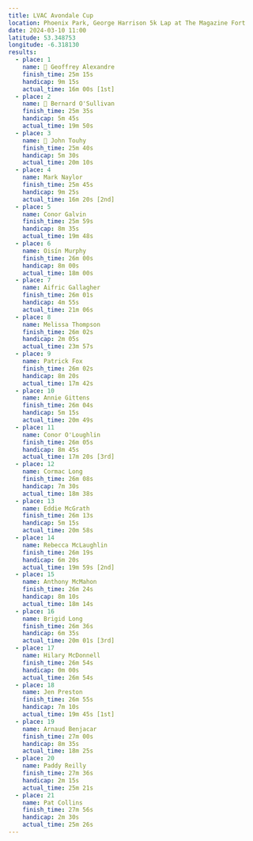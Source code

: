 ```yaml
---
title: LVAC Avondale Cup
location: Phoenix Park, George Harrison 5k Lap at The Magazine Fort
date: 2024-03-10 11:00
latitude: 53.348753
longitude: -6.318130
results:
  - place: 1
    name: 🥇 Geoffrey Alexandre
    finish_time: 25m 15s
    handicap: 9m 15s
    actual_time: 16m 00s [1st]
  - place: 2
    name: 🥈 Bernard O'Sullivan 
    finish_time: 25m 35s
    handicap: 5m 45s
    actual_time: 19m 50s
  - place: 3
    name: 🥉 John Touhy 
    finish_time: 25m 40s
    handicap: 5m 30s
    actual_time: 20m 10s
  - place: 4
    name: Mark Naylor
    finish_time: 25m 45s
    handicap: 9m 25s
    actual_time: 16m 20s [2nd]
  - place: 5
    name: Conor Galvin
    finish_time: 25m 59s
    handicap: 8m 35s
    actual_time: 19m 48s
  - place: 6
    name: Oisín Murphy
    finish_time: 26m 00s
    handicap: 8m 00s
    actual_time: 18m 00s
  - place: 7
    name: Aifric Gallagher
    finish_time: 26m 01s
    handicap: 4m 55s
    actual_time: 21m 06s
  - place: 8
    name: Melissa Thompson
    finish_time: 26m 02s
    handicap: 2m 05s
    actual_time: 23m 57s
  - place: 9
    name: Patrick Fox
    finish_time: 26m 02s
    handicap: 8m 20s
    actual_time: 17m 42s
  - place: 10
    name: Annie Gittens
    finish_time: 26m 04s
    handicap: 5m 15s
    actual_time: 20m 49s
  - place: 11
    name: Conor O'Loughlin
    finish_time: 26m 05s 
    handicap: 8m 45s
    actual_time: 17m 20s [3rd]
  - place: 12
    name: Cormac Long 
    finish_time: 26m 08s
    handicap: 7m 30s
    actual_time: 18m 38s
  - place: 13
    name: Eddie McGrath
    finish_time: 26m 13s
    handicap: 5m 15s
    actual_time: 20m 58s
  - place: 14
    name: Rebecca McLaughlin 
    finish_time: 26m 19s
    handicap: 6m 20s
    actual_time: 19m 59s [2nd]
  - place: 15
    name: Anthony McMahon
    finish_time: 26m 24s
    handicap: 8m 10s
    actual_time: 18m 14s
  - place: 16
    name: Brigid Long
    finish_time: 26m 36s
    handicap: 6m 35s
    actual_time: 20m 01s [3rd]
  - place: 17
    name: Hilary McDonnell
    finish_time: 26m 54s
    handicap: 0m 00s
    actual_time: 26m 54s
  - place: 18
    name: Jen Preston
    finish_time: 26m 55s
    handicap: 7m 10s
    actual_time: 19m 45s [1st]
  - place: 19
    name: Arnaud Benjacar
    finish_time: 27m 00s
    handicap: 8m 35s
    actual_time: 18m 25s
  - place: 20
    name: Paddy Reilly
    finish_time: 27m 36s
    handicap: 2m 15s
    actual_time: 25m 21s
  - place: 21
    name: Pat Collins
    finish_time: 27m 56s
    handicap: 2m 30s
    actual_time: 25m 26s
---
```

